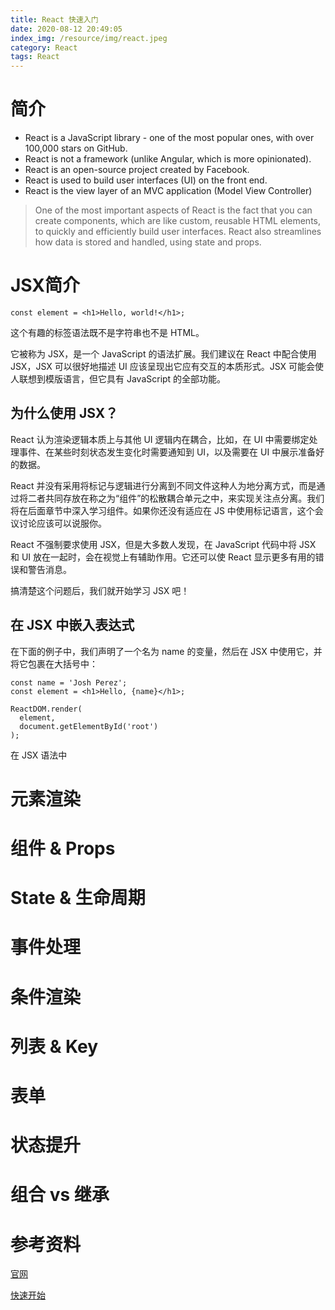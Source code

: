 ```yaml
---
title: React 快速入门
date: 2020-08-12 20:49:05
index_img: /resource/img/react.jpeg
category: React
tags: React
---
```


# 简介

-  React is a JavaScript library - one of the most popular ones, with over 100,000 stars on GitHub.
-  React is not a framework (unlike Angular, which is more opinionated).
-  React is an open-source project created by Facebook.
-  React is used to build user interfaces (UI) on the front end.
-  React is the view layer of an MVC application (Model View Controller)
>  One of the most important aspects of React is the fact that you can create components, which are like custom, reusable HTML elements, to quickly and efficiently build user interfaces. React also streamlines how data is stored and handled, using state and props.

# JSX简介

```const element = <h1>Hello, world!</h1>;```

这个有趣的标签语法既不是字符串也不是 HTML。

它被称为 JSX，是一个 JavaScript 的语法扩展。我们建议在 React 中配合使用 JSX，JSX 可以很好地描述 UI 应该呈现出它应有交互的本质形式。JSX 可能会使人联想到模版语言，但它具有 JavaScript 的全部功能。

## 为什么使用 JSX？

React 认为渲染逻辑本质上与其他 UI 逻辑内在耦合，比如，在 UI 中需要绑定处理事件、在某些时刻状态发生变化时需要通知到 UI，以及需要在 UI 中展示准备好的数据。

React 并没有采用将标记与逻辑进行分离到不同文件这种人为地分离方式，而是通过将二者共同存放在称之为“组件”的松散耦合单元之中，来实现关注点分离。我们将在后面章节中深入学习组件。如果你还没有适应在 JS 中使用标记语言，这个会议讨论应该可以说服你。

React 不强制要求使用 JSX，但是大多数人发现，在 JavaScript 代码中将 JSX 和 UI 放在一起时，会在视觉上有辅助作用。它还可以使 React 显示更多有用的错误和警告消息。

搞清楚这个问题后，我们就开始学习 JSX 吧！

## 在 JSX 中嵌入表达式

在下面的例子中，我们声明了一个名为 name 的变量，然后在 JSX 中使用它，并将它包裹在大括号中：
``````
const name = 'Josh Perez';
const element = <h1>Hello, {name}</h1>;

ReactDOM.render(
  element,
  document.getElementById('root')
);
``````

在 JSX 语法中
# 元素渲染

# 组件 & Props

# State & 生命周期

# 事件处理

# 条件渲染

# 列表 & Key

# 表单

# 状态提升

# 组合 vs 继承


# 参考资料

[官网](https://www.taniarascia.com/)

[快速开始](https://www.taniarascia.com/getting-started-with-react/)
